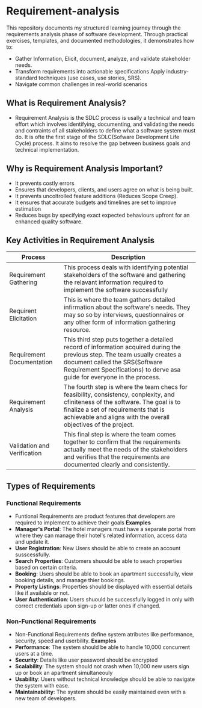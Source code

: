# Requirement-analysis

This repository documents my structured learning journey through the requirements analysis phase of software development. Through practical exercises, templates, and documented methodologies, it demonstrates how to:
* Gather Information, Elicit, document, analyze, and validate stakeholder needs.
* Transform requirements into actionable specifications Apply industry-standard techniques (use cases, use stories, SRS).
* Navigate common challenges in real-world scenarios

## What is Requirement Analysis?
* Requirement Analysis is the SDLC process is usally a technical and team effort which involves identifying, documenting, and validating the needs and contraints of all stakeholders to define what a software system must do. It is ofte the first stage of the SDLC(Sofware Development Life Cycle) process. It aims to resolve the gap between business goals and technical implementation. 

## Why is Requirement Analysis Important?
* It prevents costly errors
* Ensures that developers, clients, and users agree on what is being built.
* It prevents uncoltrolled feature additions (Reduces Scope Creep).
* It ensures that accurate budgets and timelines are set to improve estimation
* Reduces bugs by specifying exact expected behaviours upfront for an enhanced quality software.

## Key Activities in Requirement Analysis

|Process| Description|
|---------|-----------|
|Requirement Gathering| This process deals with identifying potential stakeholders of the software and gathering the relavant information required to implement the software successfully|
|Requirent Elicitation| This is where the team gathers detailed infirmation about the software's needs. They may so so by interviews, questionnaires or any other form of information gathering resource.|
|Requirement Documentation| This third step puts together a detailed record of information acquired during the previous step. The team usually creates a document called the SRS(Software Requirement Specifications) to derve asa guide for everyone in the process.|
|Requirement Analysis| The fourth step is where the team checs for feasibility, consistency, conplexity, and cfiniteness of the software. The goal is to finalize a set of requirements that is achievable and aligns with the overall objectives of the project.|
|Validation and Verification| This final step is where the team comes together to confirm that the requirements actually meet the needs of the stakeholders and verifies that the requirements are documented clearly and consistently.|

## Types of Requirements

### Functional Requirements
* Funtional Requirements are product features that developers are required to implement to achieve their goals
**Examples**
* **Manager's Portal**: The hotel managers must have a separate portal from where they can manage their hotel's related information, access data and update it.
* **User Registration**: New Users should be able to create an account susscessfully.
* **Search Properties**: Customers shuould be able to seach properties based on certain criteria.
* **Booking**: Users should be able to book an apartment successfully, view booking details, and manage thier bookings.
* **Property Listings**: Properties should be displayed with essential details like if available or not.
* **User Authentication**: Users shuould be successfully logged in only with correct credentials upon sign-up or latter ones if changed.



### Non-Functional Requirements
* Non-Functional Requirements define system atributes like performance, security, speed and userbility.
**Examples**
* **Performance**: The system should be able to handle 10,000 concurrent users at a time.
* **Security**: Details like user password should be encrypted
* **Scalability**: The system should not crash when 10,000 new users sign up or book an apartment simultaneouly
* **Usability**: Users without technical knowledge should be able to navigate the system with ease.
* **Maintainability**: The system should be easily maintained even with  a new team of developers.
